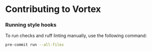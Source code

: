 # Contributing to Vortex

### Running style hooks

To run checks and ruff linting manually, use the following command:

```bash
pre-commit run --all-files
```




